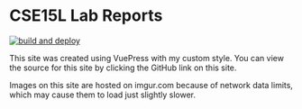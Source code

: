 # CSE15L Lab Reports

[![build and deploy](https://github.com/waymondrang/CSE15L/actions/workflows/main.yml/badge.svg?branch=main)](https://github.com/waymondrang/CSE15L/actions/workflows/main.yml)

This site was created using VuePress with my custom style. You can view the source for this site by clicking the GitHub link on this site.

Images on this site are hosted on imgur.com because of network data limits, which may cause them to load just slightly slower.